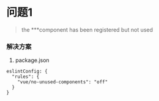 # 问题1
> the ***component has been registered but not used

### 解决方案
1. package.json
```
eslintConfig: {
  "rules": {
    "vue/no-unused-components": "off"
  }
}
```